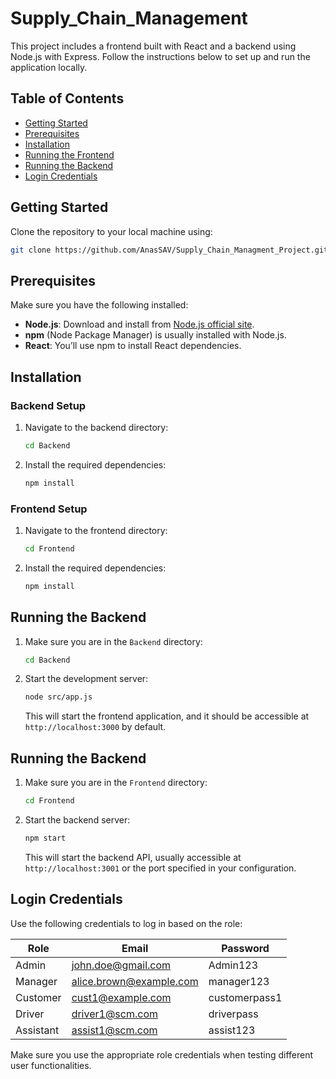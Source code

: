 
# Supply_Chain_Management

This project includes a frontend built with React and a backend using Node.js with Express. Follow the instructions below to set up and run the application locally.

## Table of Contents
- [Getting Started](#getting-started)
- [Prerequisites](#prerequisites)
- [Installation](#installation)
- [Running the Frontend](#running-the-frontend)
- [Running the Backend](#running-the-backend)
- [Login Credentials](#login-credentials)

## Getting Started

Clone the repository to your local machine using:
```bash
git clone https://github.com/AnasSAV/Supply_Chain_Managment_Project.git
```

## Prerequisites

Make sure you have the following installed:
- **Node.js**: Download and install from [Node.js official site](https://nodejs.org/).
- **npm** (Node Package Manager) is usually installed with Node.js.
- **React**: You’ll use npm to install React dependencies.

## Installation

### Backend Setup

1. Navigate to the backend directory:
   ```bash
   cd Backend
   ```

2. Install the required dependencies:
   ```bash
   npm install
   ```

### Frontend Setup

1. Navigate to the frontend directory:
   ```bash
   cd Frontend
   ```

2. Install the required dependencies:
   ```bash
   npm install
   ```

## Running the Backend

1. Make sure you are in the `Backend` directory:
   ```bash
   cd Backend
   ```

2. Start the development server:
   ```bash
   node src/app.js
   ```

   This will start the frontend application, and it should be accessible at `http://localhost:3000` by default.

## Running the Backend

1. Make sure you are in the `Frontend` directory:
   ```bash
   cd Frontend
   ```

2. Start the backend server:
   ```bash
   npm start
   ```

   This will start the backend API, usually accessible at `http://localhost:3001` or the port specified in your configuration.

## Login Credentials

Use the following credentials to log in based on the role:

| Role       | Email                    | Password      |
|------------|--------------------------|---------------|
| Admin      | john.doe@gmail.com       | Admin123      |
| Manager    | alice.brown@example.com  | manager123    |
| Customer   | cust1@example.com        | customerpass1 |
| Driver     | driver1@scm.com          | driverpass    |
| Assistant  | assist1@scm.com          | assist123     |

Make sure you use the appropriate role credentials when testing different user functionalities.
```
